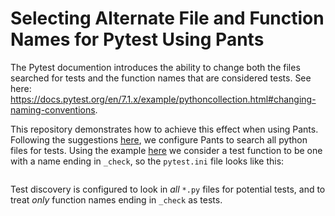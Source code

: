 # Selecting Alternate File and Function Names for Pytest Using Pants

The Pytest documention introduces the ability to change both the files
searched for tests and the function names that are considered tests.
See here: <https://docs.pytest.org/en/7.1.x/example/pythoncollection.html#changing-naming-conventions>.

This repository demonstrates how to achieve this effect when using Pants.
Following the suggestions [here](https://docs.pytest.org/en/7.1.x/example/pythoncollection.html#customizing-test-collection), we configure Pants to search
all python files for tests. Using the example [here](https://docs.pytest.org/en/7.1.x/example/pythoncollection.html#changing-naming-conventions) we consider a test function to be one with a name ending in `_check`, so the `pytest.ini` file looks like this:
```

```

Test discovery is configured to look in *all* `*.py` files for potential
tests, and to treat *only* function names ending in `_check` as tests.
